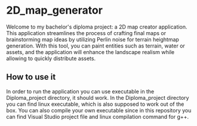# 2D_map_generator
Welcome to my bachelor's diploma project: a 2D map creator application. 
This application streamlines the process of crafting final maps or brainstorming map ideas by utilizing Perlin noise for terrain heightmap generation. 
With this tool, you can paint entities such as terrain, water or assets, and the application will enhance the landscape realism while allowing to quickly distribute assets.

## How to use it
In order to run the application you can use executable in the Diploma_project directory, it should work.
In the Diploma_project directory you can find linux executable, which is also supposed to work out of the box.
You can also compile your own executable since in this repository you can find Visual Studio project file and linux compilation command for g++.

